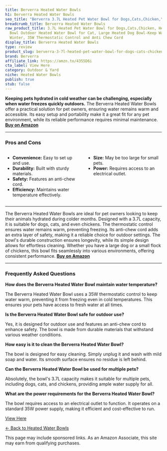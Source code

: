 ```yaml
---
title: Berverra Heated Water Bowls
h1: Berverra Heated Water Bowls
seo_title: "Berverra 3.7L Heated Pet Water Bowl for Dogs,Cats,Chicken,\u2026"
breadcrumb_title: Berverra Heated Water Bowls
raw_product_title: 3.7L Heated Pet Water Bowl for Dogs,Cats,Chicken, Heated Dog Water
  Bowl Outdoor Heated Water Bowl for Cat, Large Heated Dog Bowl-Keep Water Warm in
  Winter, 35W Thermostatic Control and Anti Chew Cord
display_title: Berverra Heated Water Bowls
type: review
product_slug: berverra-3-7l-heated-pet-water-bowl-for-dogs-cats-chicken-heated-dog-wa-4eea04ba
brand: Berverra
affiliate_link: https://amzn.to/4355D6i
cta_label: View Here
category: Outdoor & Yard
niche: Heated Water Bowls
publish: true
stub: false
---
```


<div id="intro" class="full-width">
  <p><strong>Keeping pets hydrated in cold weather can be challenging, especially when water freezes quickly outdoors.</strong> The Berverra Heated Water Bowls offer a practical solution for pet owners, ensuring water remains warm and accessible. Its easy setup and portability make it a great fit for any pet environment, while its reliable performance requires minimal maintenance. <a href="https://amzn.to/4355D6i" rel="nofollow sponsored noopener" target="_blank"><strong>Buy on Amazon</strong></a></p>
</div>

<hr />
<h3 id="pros-cons">Pros and Cons</h3>
<div class="pc-grid" style="display:grid;grid-template-columns:1fr 1fr;gap:16px;">
  <ul>
    <li><strong>Convenience:</strong> Easy to set up and use.</li>
    <li><strong>Durability:</strong> Built with sturdy materials.</li>
    <li><strong>Safety:</strong> Features an anti-chew cord.</li>
    <li><strong>Efficiency:</strong> Maintains water temperature effectively.</li>
  </ul>
  <ul>
    <li><strong>Size:</strong> May be too large for small pets.</li>
    <li><strong>Power:</strong> Requires access to an electrical outlet.</li>
  </ul>
</div>
<hr />

<div class="full-width">
  <p>The Berverra Heated Water Bowls are ideal for pet owners looking to keep their animals hydrated during colder months. Designed with a 3.7L capacity, it is suitable for dogs, cats, and even chickens. The thermostatic control ensures water remains warm, preventing freezing. Its anti-chew cord adds an extra layer of safety, making it a reliable choice for outdoor settings. The bowl's durable construction ensures longevity, while its simple design allows for effortless cleaning. Whether you have a large dog or a small flock of chickens, this bowl fits seamlessly into various environments, offering consistent performance. <a href="https://amzn.to/4355D6i" rel="nofollow sponsored noopener" target="_blank"><strong>Buy on Amazon</strong></a></p>
</div>

<hr />
<h3 id="faqs">Frequently Asked Questions</h3>

<p><strong>How does the Berverra Heated Water Bowl maintain water temperature?</strong></p>
<p>The Berverra Heated Water Bowl uses a 35W thermostatic control to keep water warm, preventing it from freezing even in cold temperatures. This ensures your pets have access to fresh water at all times.</p>

<p><strong>Is the Berverra Heated Water Bowl safe for outdoor use?</strong></p>
<p>Yes, it is designed for outdoor use and features an anti-chew cord to enhance safety. The bowl is made from durable materials that withstand various weather conditions.</p>

<p><strong>How easy is it to clean the Berverra Heated Water Bowl?</strong></p>
<p>The bowl is designed for easy cleaning. Simply unplug it and wash with mild soap and water. Its smooth surface ensures no residue is left behind.</p>

<p><strong>Can the Berverra Heated Water Bowl be used for multiple pets?</strong></p>
<p>Absolutely, the bowl's 3.7L capacity makes it suitable for multiple pets, including dogs, cats, and chickens, providing ample water supply for all.</p>

<p><strong>What are the power requirements for the Berverra Heated Water Bowl?</strong></p>
<p>The bowl requires access to an electrical outlet to function. It operates on a standard 35W power supply, making it efficient and cost-effective to run.</p>
<p><a class="btn" href="https://amzn.to/4355D6i" target="_blank" rel="nofollow sponsored noopener">View Here</a></p>
<p><a href="/roundups/outdoor-yard/heated-water-bowls/">← Back to Heated Water Bowls</a></p>
<aside class="disclosure">This page may include sponsored links. As an Amazon Associate, this site may earn from qualifying purchases.</aside>
